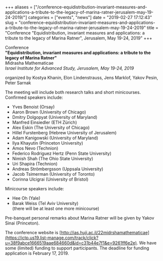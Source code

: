 +++
aliases = ["/conference-equidistribution-invariant-measures-and-applications-a-tribute-to-the-legacy-of-marina-ratner-jerusalem-may-19-24-2019/"]
categories = ["events", "news"]
date = "2019-02-27 17:12:43"
slug = "conference-equidistribution-invariant-measures-and-applications-a-tribute-to-the-legacy-of-marina-ratner-jerusalem-may-19-24-2019"
title = "Conference \"Equidistribution, invariant measures and applications: a tribute to the legacy of Marina Ratner\", Jerusalem, May 19-24, 2019"
+++

Conference   
**"Equidistribution, invariant measures and applications: a tribute to
the legacy of Marina Ratner"**  
*M*idrasha Mathematicae  
*Israel Institute for Advanced Study, Jerusalem, May 19-24, 2019*  
  
organized by Kostya Khanin, Elon Lindenstrauss, Jens Marklof, Yakov
Pesin, Peter Sarnak  
  
The meeting will include both research talks and short minicourses.
Confirmed speakers include:  
  
- Yves Benoist (Orsay)  
- Aaron Brown (University of Chicago)  
- Dmitry Dolgopyat (University of Maryland)  
- Manfred Einsiedler (ETH Zürich)  
- Alex Eskin (The University of Chicago)  
- Hillel Furstenberg (Hebrew University of Jerusalem)  
- Adam Kanigowski (University of Maryland)  
- Ilya Khayutin (Princeton University)  
- Amos Nevo (Technion)  
- Federico Rodriguez Hertz (Penn State University)  
- Nimish Shah (The Ohio State University)  
- Uri Shapira (Technion)  
- Andreas Strömbergsson (Uppsala University)  
- Jacob Tsimerman (University of Toronto)  
- Corinna Ulcigrai (University of Bristol)  
  
Minicourse speakers include:  
- Hee Oh (Yale)  
- Barak Weiss (Tel Aviv University)  
(there will be at least one more minicourse)  
  
Pre-banquet personal remarks about Marina Ratner will be given by Yakov
Sinai (Princeton).  
  
The conference website
is [http://ias.huji.ac.il/22midrshamathematicae](https://ictp.us19.list-manage.com/track/click?u=38f9abce1666519aae684660d&id=c31b44e7f1&e=9261ff6e2e).
We have some (limited) funding to support participants. The deadline for
funding application is February 17, 2019.
